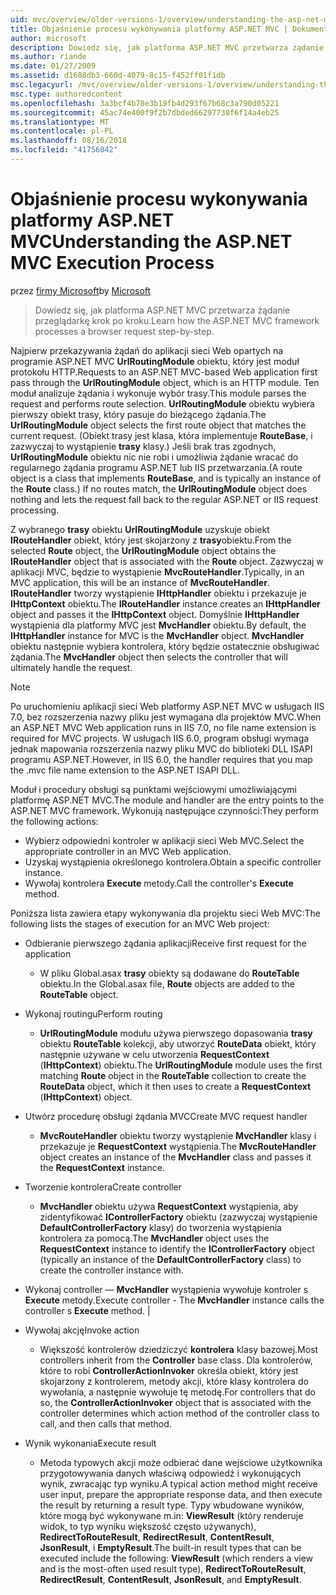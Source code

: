 ```yaml
---
uid: mvc/overview/older-versions-1/overview/understanding-the-asp-net-mvc-execution-process
title: Objaśnienie procesu wykonywania platformy ASP.NET MVC | Dokumentacja firmy Microsoft
author: microsoft
description: Dowiedz się, jak platforma ASP.NET MVC przetwarza żądanie przeglądarkę krok po kroku.
ms.author: riande
ms.date: 01/27/2009
ms.assetid: d1608db3-660d-4079-8c15-f452ff01f1db
msc.legacyurl: /mvc/overview/older-versions-1/overview/understanding-the-asp-net-mvc-execution-process
msc.type: authoredcontent
ms.openlocfilehash: 3a3bcf4b78e3b19fb4d293f67b68c3a790d05221
ms.sourcegitcommit: 45ac74e400f9f2b7dbded66297730f6f14a4eb25
ms.translationtype: MT
ms.contentlocale: pl-PL
ms.lasthandoff: 08/16/2018
ms.locfileid: "41756042"
---
```

<a name="understanding-the-aspnet-mvc-execution-process"></a><span data-ttu-id="c3c41-103">Objaśnienie procesu wykonywania platformy ASP.NET MVC</span><span class="sxs-lookup"><span data-stu-id="c3c41-103">Understanding the ASP.NET MVC Execution Process</span></span>
====================
<span data-ttu-id="c3c41-104">przez [firmy Microsoft](https://github.com/microsoft)</span><span class="sxs-lookup"><span data-stu-id="c3c41-104">by [Microsoft](https://github.com/microsoft)</span></span>

> <span data-ttu-id="c3c41-105">Dowiedz się, jak platforma ASP.NET MVC przetwarza żądanie przeglądarkę krok po kroku.</span><span class="sxs-lookup"><span data-stu-id="c3c41-105">Learn how the ASP.NET MVC framework processes a browser request step-by-step.</span></span>


<span data-ttu-id="c3c41-106">Najpierw przekazywania żądań do aplikacji sieci Web opartych na programie ASP.NET MVC **UrlRoutingModule** obiektu, który jest moduł protokołu HTTP.</span><span class="sxs-lookup"><span data-stu-id="c3c41-106">Requests to an ASP.NET MVC-based Web application first pass through the **UrlRoutingModule** object, which is an HTTP module.</span></span> <span data-ttu-id="c3c41-107">Ten moduł analizuje żądania i wykonuje wybór trasy.</span><span class="sxs-lookup"><span data-stu-id="c3c41-107">This module parses the request and performs route selection.</span></span> <span data-ttu-id="c3c41-108">**UrlRoutingModule** obiektu wybiera pierwszy obiekt trasy, który pasuje do bieżącego żądania.</span><span class="sxs-lookup"><span data-stu-id="c3c41-108">The **UrlRoutingModule** object selects the first route object that matches the current request.</span></span> <span data-ttu-id="c3c41-109">(Obiekt trasy jest klasa, która implementuje **RouteBase**, i zazwyczaj to wystąpienie **trasy** klasy.) Jeśli brak tras zgodnych, **UrlRoutingModule** obiektu nic nie robi i umożliwia żądanie wracać do regularnego żądania programu ASP.NET lub IIS przetwarzania.</span><span class="sxs-lookup"><span data-stu-id="c3c41-109">(A route object is a class that implements **RouteBase**, and is typically an instance of the **Route** class.) If no routes match, the **UrlRoutingModule** object does nothing and lets the request fall back to the regular ASP.NET or IIS request processing.</span></span>

<span data-ttu-id="c3c41-110">Z wybranego **trasy** obiektu **UrlRoutingModule** uzyskuje obiekt **IRouteHandler** obiekt, który jest skojarzony z **trasy**obiektu.</span><span class="sxs-lookup"><span data-stu-id="c3c41-110">From the selected **Route** object, the **UrlRoutingModule** object obtains the **IRouteHandler** object that is associated with the **Route** object.</span></span> <span data-ttu-id="c3c41-111">Zazwyczaj w aplikacji MVC, będzie to wystąpienie **MvcRouteHandler**.</span><span class="sxs-lookup"><span data-stu-id="c3c41-111">Typically, in an MVC application, this will be an instance of **MvcRouteHandler**.</span></span> <span data-ttu-id="c3c41-112">**IRouteHandler** tworzy wystąpienie **IHttpHandler** obiektu i przekazuje je **IHttpContext** obiektu.</span><span class="sxs-lookup"><span data-stu-id="c3c41-112">The **IRouteHandler** instance creates an **IHttpHandler** object and passes it the **IHttpContext** object.</span></span> <span data-ttu-id="c3c41-113">Domyślnie **IHttpHandler** wystąpienia dla platformy MVC jest **MvcHandler** obiektu.</span><span class="sxs-lookup"><span data-stu-id="c3c41-113">By default, the **IHttpHandler** instance for MVC is the **MvcHandler** object.</span></span> <span data-ttu-id="c3c41-114">**MvcHandler** obiektu następnie wybiera kontrolera, który będzie ostatecznie obsługiwać żądania.</span><span class="sxs-lookup"><span data-stu-id="c3c41-114">The **MvcHandler** object then selects the controller that will ultimately handle the request.</span></span>

> [!NOTE]
> <span data-ttu-id="c3c41-115">Po uruchomieniu aplikacji sieci Web platformy ASP.NET MVC w usługach IIS 7.0, bez rozszerzenia nazwy pliku jest wymagana dla projektów MVC.</span><span class="sxs-lookup"><span data-stu-id="c3c41-115">When an ASP.NET MVC Web application runs in IIS 7.0, no file name extension is required for MVC projects.</span></span> <span data-ttu-id="c3c41-116">W usługach IIS 6.0, program obsługi wymaga jednak mapowania rozszerzenia nazwy pliku MVC do biblioteki DLL ISAPI programu ASP.NET.</span><span class="sxs-lookup"><span data-stu-id="c3c41-116">However, in IIS 6.0, the handler requires that you map the .mvc file name extension to the ASP.NET ISAPI DLL.</span></span>


<span data-ttu-id="c3c41-117">Moduł i procedury obsługi są punktami wejściowymi umożliwiającymi platformę ASP.NET MVC.</span><span class="sxs-lookup"><span data-stu-id="c3c41-117">The module and handler are the entry points to the ASP.NET MVC framework.</span></span> <span data-ttu-id="c3c41-118">Wykonują następujące czynności:</span><span class="sxs-lookup"><span data-stu-id="c3c41-118">They perform the following actions:</span></span>

- <span data-ttu-id="c3c41-119">Wybierz odpowiedni kontroler w aplikacji sieci Web MVC.</span><span class="sxs-lookup"><span data-stu-id="c3c41-119">Select the appropriate controller in an MVC Web application.</span></span>
- <span data-ttu-id="c3c41-120">Uzyskaj wystąpienia określonego kontrolera.</span><span class="sxs-lookup"><span data-stu-id="c3c41-120">Obtain a specific controller instance.</span></span>
- <span data-ttu-id="c3c41-121">Wywołaj kontrolera **Execute** metody.</span><span class="sxs-lookup"><span data-stu-id="c3c41-121">Call the controller's **Execute** method.</span></span>

<span data-ttu-id="c3c41-122">Poniższa lista zawiera etapy wykonywania dla projektu sieci Web MVC:</span><span class="sxs-lookup"><span data-stu-id="c3c41-122">The following lists the stages of execution for an MVC Web project:</span></span>

- <span data-ttu-id="c3c41-123">Odbieranie pierwszego żądania aplikacji</span><span class="sxs-lookup"><span data-stu-id="c3c41-123">Receive first request for the application</span></span> 

    - <span data-ttu-id="c3c41-124">W pliku Global.asax **trasy** obiekty są dodawane do **RouteTable** obiektu.</span><span class="sxs-lookup"><span data-stu-id="c3c41-124">In the Global.asax file, **Route** objects are added to the **RouteTable** object.</span></span>
- <span data-ttu-id="c3c41-125">Wykonaj routingu</span><span class="sxs-lookup"><span data-stu-id="c3c41-125">Perform routing</span></span> 

    - <span data-ttu-id="c3c41-126">**UrlRoutingModule** modułu używa pierwszego dopasowania **trasy** obiektu **RouteTable** kolekcji, aby utworzyć **RouteData** obiekt, który następnie używane w celu utworzenia **RequestContext** (**IHttpContext**) obiektu.</span><span class="sxs-lookup"><span data-stu-id="c3c41-126">The **UrlRoutingModule** module uses the first matching **Route** object in the **RouteTable** collection to create the **RouteData** object, which it then uses to create a **RequestContext** (**IHttpContext**) object.</span></span>
- <span data-ttu-id="c3c41-127">Utwórz procedurę obsługi żądania MVC</span><span class="sxs-lookup"><span data-stu-id="c3c41-127">Create MVC request handler</span></span> 

    - <span data-ttu-id="c3c41-128">**MvcRouteHandler** obiektu tworzy wystąpienie **MvcHandler** klasy i przekazuje je **RequestContext** wystąpienia.</span><span class="sxs-lookup"><span data-stu-id="c3c41-128">The **MvcRouteHandler** object creates an instance of the **MvcHandler** class and passes it the **RequestContext** instance.</span></span>
- <span data-ttu-id="c3c41-129">Tworzenie kontrolera</span><span class="sxs-lookup"><span data-stu-id="c3c41-129">Create controller</span></span> 

    - <span data-ttu-id="c3c41-130">**MvcHandler** obiektu używa **RequestContext** wystąpienia, aby zidentyfikować **IControllerFactory** obiektu (zazwyczaj wystąpienie  **DefaultControllerFactory** klasy) do tworzenia wystąpienia kontrolera za pomocą.</span><span class="sxs-lookup"><span data-stu-id="c3c41-130">The **MvcHandler** object uses the **RequestContext** instance to identify the **IControllerFactory** object (typically an instance of the **DefaultControllerFactory** class) to create the controller instance with.</span></span>
- <span data-ttu-id="c3c41-131">Wykonaj controller — **MvcHandler** wystąpienia wywołuje kontroler s **Execute** metody.</span><span class="sxs-lookup"><span data-stu-id="c3c41-131">Execute controller - The **MvcHandler** instance calls the controller s **Execute** method.</span></span> |
- <span data-ttu-id="c3c41-132">Wywołaj akcję</span><span class="sxs-lookup"><span data-stu-id="c3c41-132">Invoke action</span></span> 

    - <span data-ttu-id="c3c41-133">Większość kontrolerów dziedziczyć **kontrolera** klasy bazowej.</span><span class="sxs-lookup"><span data-stu-id="c3c41-133">Most controllers inherit from the **Controller** base class.</span></span> <span data-ttu-id="c3c41-134">Dla kontrolerów, które to robi **ControllerActionInvoker** określa obiekt, który jest skojarzony z kontrolerem, metody akcji, które klasy kontrolera do wywołania, a następnie wywołuje tę metodę.</span><span class="sxs-lookup"><span data-stu-id="c3c41-134">For controllers that do so, the **ControllerActionInvoker** object that is associated with the controller determines which action method of the controller class to call, and then calls that method.</span></span>
- <span data-ttu-id="c3c41-135">Wynik wykonania</span><span class="sxs-lookup"><span data-stu-id="c3c41-135">Execute result</span></span> 

    - <span data-ttu-id="c3c41-136">Metoda typowych akcji może odbierać dane wejściowe użytkownika przygotowywania danych właściwą odpowiedź i wykonujących wynik, zwracając typ wyniku.</span><span class="sxs-lookup"><span data-stu-id="c3c41-136">A typical action method might receive user input, prepare the appropriate response data, and then execute the result by returning a result type.</span></span> <span data-ttu-id="c3c41-137">Typy wbudowane wyników, które mogą być wykonywane m.in: **ViewResult** (który renderuje widok, to typ wyniku większość często używanych), **RedirectToRouteResult**,  **RedirectResult**, **ContentResult**, **JsonResult**, i **EmptyResult**.</span><span class="sxs-lookup"><span data-stu-id="c3c41-137">The built-in result types that can be executed include the following: **ViewResult** (which renders a view and is the most-often used result type), **RedirectToRouteResult**, **RedirectResult**, **ContentResult**, **JsonResult**, and **EmptyResult**.</span></span>
